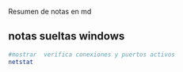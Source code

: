 Resumen de notas en md

## notas sueltas windows

```sh
#mostrar  verifica conexiones y puertos activos
netstat
```
